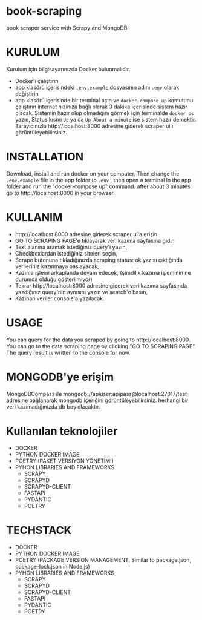 # book-scraping
 book scraper service with Scrapy and MongoDB

# KURULUM
Kurulum için bilgisayarınızda Docker bulunmalıdır.
- Docker'ı çalıştırın
- app klasörü içerisindeki `.env.example` dosyasının adını `.env` olarak değiştirin
- app klasörü içerisinde bir terminal açın ve `docker-compose up` komutunu çalıştırın
internet hızınıza bağlı olarak 3 dakika içerisinde sistem hazır olacak.
Sistemin hazır olup olmadığını görmek için terminalde `docker ps` yazın, Status kısmı `Up` ya da `Up About a minute` ise sistem hazır demektir.
Tarayıcınızla http://localhost:8000 adresine giderek scraper ui'ı görüntüleyebilirsiniz.
# INSTALLATION
Download, install and run docker on your computer. Then change the `.env.example` file in the app folder to `.env` , then open a terminal in the app folder and run the "docker-compose up" command. after about 3 minutes go to http://localhost:8000 in your browser.
# KULLANIM
- http://localhost:8000 adresine giderek scraper ui'a erişin
- GO TO SCRAPING PAGE'e tıklayarak veri kazıma sayfasına gidin
- Text alanına aramak istediğiniz query'i yazın,
- Checkboxlardan istediğiniz siteleri seçin,
- Scrape butonuna tıkladığınızda scraping status: ok yazısı çıktığında verileriniz kazınmaya başlayacak,
- Kazıma işlemi arkaplanda devam edecek, (şimdilik kazıma işleminin ne durumda olduğu gösterilmiyor)
- Tekrar http://localhost:8000 adresine giderek veri kazıma sayfasında yazdığınız query'nin aynısını yazın ve search'e basın,
- Kazınan veriler console'a yazılacak.
# USAGE
You can query for the data you scraped by going to http://localhost:8000. You can go to the data scraping page by clicking "GO TO SCRAPING PAGE".
The query result is written to the console for now.

# MONGODB'ye erişim
MongoDBCompass ile mongodb://apiuser:apipass@localhost:27017/test adresine bağlanarak mongodb içeriğini görüntüleyebilirsiniz. herhangi bir veri kazımadığınızda db boş olacaktır.

# Kullanılan teknolojiler
- DOCKER
- PYTHON DOCKER IMAGE
- POETRY (PAKET VERSİYON YÖNETİMİ)
- PYHON LIBRARIES AND FRAMEWORKS
  - SCRAPY
  - SCRAPYD
  - SCRAPYD-CLIENT
  - FASTAPI
  - PYDANTIC
  - POETRY

# TECHSTACK
- DOCKER
- PYTHON DOCKER IMAGE
- POETRY (PACKAGE VERSION MANAGEMENT, Similar to package.json, package-lock.json in Node.js)
- PYHON LIBRARIES AND FRAMEWORKS
  - SCRAPY
  - SCRAPYD
  - SCRAPYD-CLIENT
  - FASTAPI
  - PYDANTIC
  - POETRY
